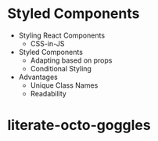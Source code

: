 # Styled Components

- Styling React Components
  - CSS-in-JS
- Styled Components
  - Adapting based on props
  - Conditional Styling
- Advantages
  - Unique Class Names
  - Readability
# literate-octo-goggles
